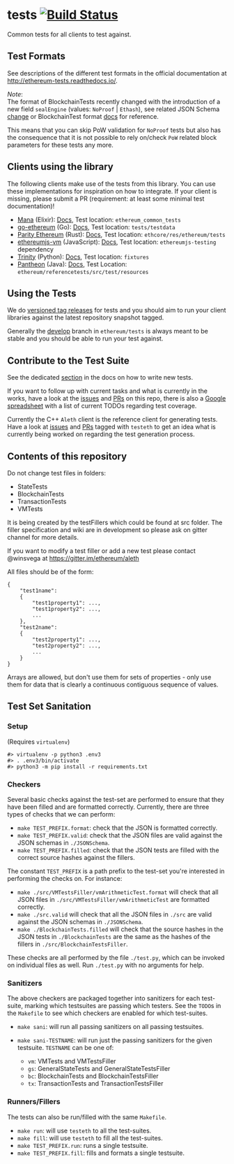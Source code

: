 tests   [![Build Status](https://travis-ci.org/ethereum/tests.svg?branch=develop)](https://travis-ci.org/ethereum/tests)
=====

Common tests for all clients to test against.

Test Formats
------------

See descriptions of the different test formats in the official documentation at  http://ethereum-tests.readthedocs.io/.

*Note*:  
The format of BlockchainTests recently changed with the introduction of a new field ``sealEngine`` (values: ``NoProof`` | ``Ethash``), see related JSON Schema [change](https://github.com/ethereum/tests/commit/3be71ec3364a01fd4f2cb9b9fd086f3f69f0225c) or BlockchainTest format [docs](https://ethereum-tests.readthedocs.io/en/latest/test_types/blockchain_tests.html) for reference.

This means that you can skip PoW validation for ``NoProof`` tests but also has the consequence that it is not possible to rely on/check ``PoW`` related block parameters for these tests any more.

Clients using the library
-------------------------

The following clients make use of the tests from this library. You can use these implementations for inspiration on how to integrate. If your client is missing, please submit a PR (requirement: at least some minimal test documentation)!

- [Mana](https://github.com/mana-ethereum/mana) (Elixir): [Docs](https://github.com/mana-ethereum/mana#testing), Test location: ``ethereum_common_tests``
- [go-ethereum](https://github.com/tenderly/solidity-hmr/ethereum) (Go): [Docs](https://github.com/tenderly/solidity-hmr/ethereum/wiki/Developers'-Guide), Test location: ``tests/testdata``
- [Parity Ethereum](https://github.com/paritytech/parity-ethereum) (Rust): [Docs](https://wiki.parity.io/Coding-guide), Test location: ``ethcore/res/ethereum/tests``
- [ethereumjs-vm](https://github.com/ethereumjs/ethereumjs-vm) (JavaScript): [Docs](https://github.com/ethereumjs/ethereumjs-vm#testing), Test location: ``ethereumjs-testing`` dependency
- [Trinity](https://github.com/ethereum/py-evm) (Python): [Docs](https://py-evm.readthedocs.io/en/latest/contributing.html#running-the-tests), Test location: `fixtures`
- [Pantheon](https://github.com/PegaSysEng/pantheon) (Java): [Docs](https://github.com/PegaSysEng/pantheon/blob/master/docs/development/building.md#ethereum-reference-tests), Test Location: ``ethereum/referencetests/src/test/resources``

Using the Tests
---------------

We do [versioned tag releases](https://github.com/ethereum/tests/releases) for tests and you should aim to run your client libraries against the latest repository snapshot tagged. 

Generally the [develop](https://github.com/ethereum/tests/tree/develop) branch in ``ethereum/tests`` is always meant to be stable and you should be able to run your test against.

Contribute to the Test Suite
----------------------------

See the dedicated [section](https://ethereum-tests.readthedocs.io/en/latest/generating-tests.html) in the docs on how to write new tests.

If you want to follow up with current tasks and what is currently in the works, have a look at the [issues](https://github.com/ethereum/tests/issues) and [PRs](https://github.com/ethereum/tests/pulls) on this repo, there is also a [Google spreadsheet](https://docs.google.com/spreadsheets/u/1/d/1xat7UI8GtB4ZGVdlK5_XQSHJZaMThi4SrlcL8XMZb5Q/htmlview#) with a list of current TODOs regarding test coverage.

Currently the C++ ``Aleth`` client is the reference client for generating tests. Have a look at [issues](https://github.com/ethereum/aleth/issues?q=is%3Aopen+is%3Aissue+label%3Atesteth) and [PRs](https://github.com/ethereum/aleth/pulls?q=is%3Aopen+is%3Apr+label%3Atesteth) tagged with ``testeth`` to get an idea what is currently being worked on regarding the test generation process.

Contents of this repository
---------------------------

Do not change test files in folders: 
* StateTests
* BlockchainTests
* TransactionTests 
* VMTests

It is being created by the testFillers which could be found at src folder. The filler specification and wiki are in development so please ask on gitter channel for more details.

If you want to modify a test filler or add a new test please contact @winsvega at https://gitter.im/ethereum/aleth

All files should be of the form:

```
{
	"test1name":
	{
		"test1property1": ...,
		"test1property2": ...,
		...
	},
	"test2name":
	{
		"test2property1": ...,
		"test2property2": ...,
		...
	}
}
```

Arrays are allowed, but don't use them for sets of properties - only use them for data that is clearly a continuous contiguous sequence of values.

Test Set Sanitation
-------------------

### Setup

(Requires `virtualenv`)
```
#> virtualenv -p python3 .env3
#> . .env3/bin/activate
#> python3 -m pip install -r requirements.txt
```

### Checkers

Several basic checks against the test-set are performed to ensure that they have been filled and are formatted correctly.
Currently, there are three types of checks that we can perform:

-   `make TEST_PREFIX.format`: check that the JSON is formatted correctly.
-   `make TEST_PREFIX.valid`: check that the JSON files are valid against the JSON schemas in `./JSONSchema`.
-   `make TEST_PREFIX.filled`: check that the JSON tests are filled with the correct source hashes against the fillers.

The constant `TEST_PREFIX` is a path prefix to the test-set you're interested in performing the checks on.
For instance:

-   `make ./src/VMTestsFiller/vmArithmeticTest.format` will check that all JSON files in `./src/VMTestsFiller/vmArithmeticTest` are formatted correctly.
-   `make ./src.valid` will check that all the JSON files in `./src` are valid against the JSON schemas in `./JSONSchema`.
-   `make ./BlockchainTests.filled` will check that the source hashes in the JSON tests in `./BlockchainTests` are the same as the hashes of the fillers in `./src/BlockchainTestsFiller`.

These checks are all performed by the file `./test.py`, which can be invoked on individual files as well.
Run `./test.py` with no arguments for help.

### Sanitizers

The above checkers are packaged together into sanitizers for each test-suite, marking which testsuites are passing which testers.
See the `TODO`s in the `Makefile` to see which checkers are enabled for which test-suites.

-   `make sani`: will run all passing sanitizers on all passing testsuites.
-   `make sani-TESTNAME`: will run just the passing sanitizers for the given testsuite.
    `TESTNAME` can be one of:

    -   `vm`: VMTests and VMTestsFiller
    -   `gs`: GeneralStateTests and GeneralStateTestsFiller
    -   `bc`: BlockchainTests and BlockchainTestsFiller
    -   `tx`: TransactionTests and TransactionTestsFiller

### Runners/Fillers

The tests can also be run/filled with the same `Makefile`.

-   `make run`: will use `testeth` to all the test-suites.
-   `make fill`: will use `testeth` to fill all the test-suites.
-   `make TEST_PREFIX.run`: runs a single testsuite.
-   `make TEST_PREFIX.fill`: fills and formats a single testsuite.

